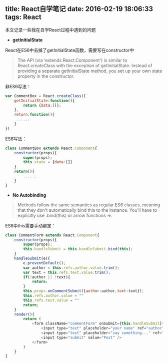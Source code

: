 title: React自学笔记
date: 2016-02-19 18:06:33
tags: React
---

本文记录一些我在自学React过程中遇到的问题

- **getInitialState**

React在ES6中去掉了getInitialState函数，需要写在constructor中

> The API (via 'extends React.Component') is similar to React.createClass with the exception of getInitialState. Instead of providing a separate getInitialState method, you set up your own state property in the constructor.

非ES6写法：

```javascript
var CommentBox = React.createClass({
	getInitialState:function(){
		return {data:[]};
	},
	return:function(){
   	 ......
	}
})
```

ES6写法：
```javascript
class CommentBox extends React.Component{
	constructor(props){
		super(props);
		this.state = {data:[]}
	}
	return(){
		......
	}
}
```

- **No Autobinding**
> Methods follow the same semantics as regular ES6 classes, meaning that they don't automatically bind this to the instance. You'll have to explicitly use .bind(this) or arrow functions =>.

ES6中this需要手动绑定：
```javascript
class CommentForm extends React.Component{
	constructor(props){
		super(props);
		this.handleSubmit = this.handleSubmit.bind(this);
	}
	handleSubmit(e){
		e.preventDefault();
		var author = this.refs.author.value.trim();
		var text = this.refs.text.value.trim();
		if(!author || !text){
			return;
		}
		this.props.onCommentSubmit({author:author,text:text});
		this.refs.author.value = ""
		this.refs.text.value = ""
		return;
	}
	render(){
		return (
			<form className="commentForm" onSubmit={this.handleSubmit}>
				<input type="text" placeholder="your name" ref="author"/>
				<input type="text" placeholder="say something..." ref="text" />
				<input type="submit" value="Post" />
			</form>
		)
	}
}

```